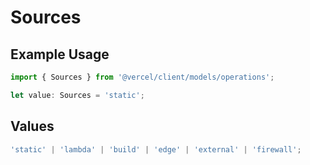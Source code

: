 # Sources

## Example Usage

```typescript
import { Sources } from '@vercel/client/models/operations';

let value: Sources = 'static';
```

## Values

```typescript
'static' | 'lambda' | 'build' | 'edge' | 'external' | 'firewall';
```
